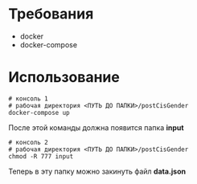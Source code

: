 # Требования
* docker
* docker-compose

# Использование
```
# консоль 1
# рабочая директория <ПУТЬ ДО ПАПКИ>/postCisGender
docker-compose up
```
После этой команды должна появится папка __input__
```
# консоль 2
# рабочая директория <ПУТЬ ДО ПАПКИ>/postCisGender
chmod -R 777 input
```
Теперь в эту папку можно закинуть файл __data.json__